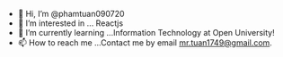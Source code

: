 - 👋 Hi, I’m @phamtuan090720
- 👀 I’m interested in ... Reactjs
- 🌱 I’m currently learning ...Information Technology at Open University!
- 📫 How to reach me ...Contact me by email mr.tuan1749@gmail.com.
